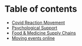# Table of contents

* [Covid Reaction Movement](README.md)
* [Psychological Support](psychological-support.md)
* [Food & Medicine Supply Chains](food-and-medicine-supply-chains.md)
* [Moving events online](moving-events-online.md)

